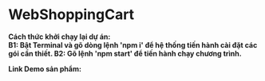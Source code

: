 # WebShoppingCart

<b>Cách thức khởi chạy lại dự án:<b><br>
B1: Bật Terminal và gõ dòng lệnh 'npm i' để hệ thống tiến hành cài đặt các gói cần thiết.
B2: Gõ lệnh 'npm start' để tiến hành chạy chương trình.

Link Demo sản phẩm:
